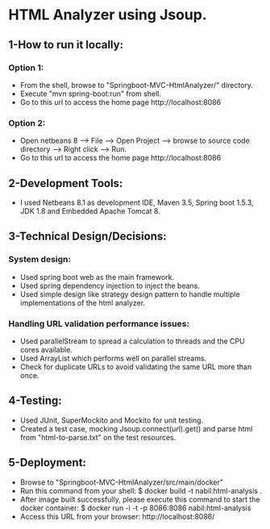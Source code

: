 
<h1>HTML Analyzer using Jsoup.</h1>

<h2>1-How to run it locally:</h2>
    <h3>Option 1:</h3>
	<ul>
		<li>From the shell, browse to "Springboot-MVC-HtmlAnalyzer/" directory.</li>
		<li>Execute "mvn spring-boot:run" from shell.</li>
		<li>Go to this url to access the home page http://localhost:8086</li>
	</ul>    
    <h3>Option 2:</h3>
	<ul>
		<li>Open netbeans 8 --> File --> Open Project --> browse to source code directory --> Right click --> Run.</li>
		<li>Go to this url to access the home page http://localhost:8086</li>
	</ul>

<h2>2-Development Tools:</h2>
	<ul>
		<li>I used Netbeans 8.1 as development IDE, Maven 3.5, Spring boot 1.5.3, JDK 1.8 and Embedded Apache Tomcat 8.</li>
	</ul>

<h2>3-Technical Design/Decisions:</h2>
    <h3>System design:</h3>
        <ul>
            <li>Used spring boot web as the main framework.</li>
            <li>Used spring dependency injection to inject the beans.</li>
            <li>Used simple design like strategy design pattern to handle multiple implementations of the html analyzer.</li>
        </ul>
    <h3>Handling URL validation performance issues:</h3>
	<ul>
		<li>Used parallelStream to spread a calculation to threads and the CPU cores available.</li>
		<li>Used ArrayList which performs well on parallel streams.</li>
		<li>Check for duplicate URLs to avoid validating the same URL more than once.</li>
	</ul>    

<h2>4-Testing:</h2>
	<ul>
		<li>Used JUnit, SuperMockito and Mockito for unit testing.</li>
		<li>Created a test case, mocking Jsoup.connect(url).get() and parse html from "html-to-parse.txt" on the test resources.</li>
	</ul>

<h2>5-Deployment:</h2>
	<ul>
		<li>Browse to "Springboot-MVC-HtmlAnalyzer/src/main/docker"</li>
		<li>Run this command from your shell: $ docker build  -t nabil:html-analysis .</li>
		<li>After image built successfully, please execute this command to start the docker container: $ docker run -i -t -p 8086:8086  nabil:html-analysis</li>
		<li>Access this URL from your browser: http://localhost:8086/</li>
	</ul>
        
